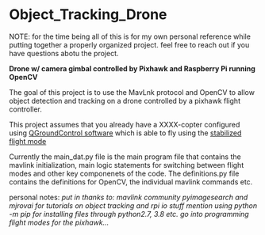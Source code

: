 # Object_Tracking_Drone

NOTE: for the time being all of this is for my own personal reference while putting together a properly organized project. feel free to reach out if you have questions abotu the project.

**Drone w/ camera gimbal controlled by Pixhawk and Raspberry Pi running OpenCV**

The goal of this project is to use the MavLnk protocol and OpenCV to allow object detection and tracking on a drone controlled by a pixhawk flight controller.

This project assumes that you already have a XXXX-copter configured using [QGroundControl software](http://qgroundcontrol.com/) which is able to fly using the [stabilized flight mode](http://ardupilot.org/copter/docs/flight-modes.html)

Currently the main_dat.py file is the main program file that contains the mavlink initialization, main logic statements for switching between flight modes and other key componenets of the code. The definitions.py file contains the definitions for OpenCV, the individual mavlink commands etc.

personal notes:
*put in thanks to: mavlink community pyimagesearch and mjrovai for tutorials on object tracking and rpi io stuff
mention using python -m pip for installing files through python2.7, 3.8 etc.
go into programming flight modes for the pixhawk...*


